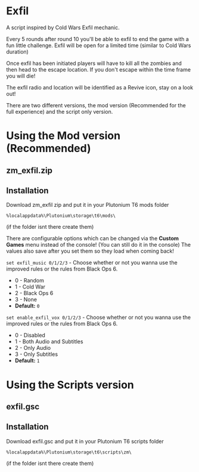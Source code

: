 # Exfil
A script inspired by Cold Wars Exfil mechanic.

Every 5 rounds after round 10 you'll be able to exfil to end the game with a fun little challenge.
Exfil will be open for a limited time (similar to Cold Wars duration)

Once exfil has been initiated players will have to kill all the zombies and then head to the escape location. If you don't escape within the time frame you will die!

The exfil radio and location will be identified as a Revive icon, stay on a look out!

There are two different versions, the mod version (Recommended for the full experience) and the script only version.

# Using the Mod version (Recommended)
## zm_exfil.zip

## Installation
Download zm_exfil zip and put it in your Plutonium T6 mods folder

```%localappdata%\Plutonium\storage\t6\mods\```

(if the folder isnt there create them)

There are configurable options which can be changed via the **Custom Games** menu instead of the console! (You can still do it in the console)
The values also save after you set them so they load when coming back!

``set exfil_music 0/1/2/3`` - Choose whether or not you wanna use the improved rules or the rules from Black Ops 6.
- 0 - Random
- 1 - Cold War
- 2 - Black Ops 6
- 3 - None
- **Default:** ``0``

``set enable_exfil_vox 0/1/2/3`` - Choose whether or not you wanna use the improved rules or the rules from Black Ops 6.
- 0 - Disabled
- 1 - Both Audio and Subtitles
- 2 - Only Audio
- 3 - Only Subtitles
- **Default:** ``1``

# Using the Scripts version
## exfil.gsc

## Installation
Download exfil.gsc and put it in your Plutonium T6 scripts folder

```%localappdata%\Plutonium\storage\t6\scripts\zm\```

(if the folder isnt there create them)
